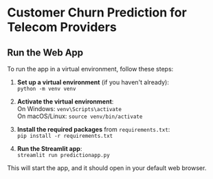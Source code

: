 # Customer Churn Prediction for Telecom Providers

## Run the Web App

To run the app in a virtual environment, follow these steps:

1. **Set up a virtual environment** (if you haven't already):  
   `python -m venv venv`

2. **Activate the virtual environment**:  
   On Windows: `venv\Scripts\activate`  
   On macOS/Linux: `source venv/bin/activate`

3. **Install the required packages** from `requirements.txt`:  
   `pip install -r requirements.txt`

4. **Run the Streamlit app**:  
   `streamlit run predictionapp.py`

This will start the app, and it should open in your default web browser.
